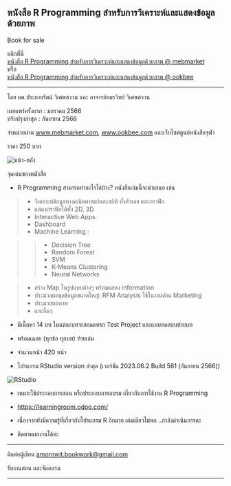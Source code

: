 ## หนังสือ R Programming สำหรับการวิเคราะห์และแสดงข้อมูลด้วยภาพ 
Book for sale
    
   
คลิกที่นี่   
[หนังสือ R Programming สำหรับการวิเคราะห์และแสดงข้อมูลด้วยภาพ @ mebmarket](https://www.mebmarket.com/ebook-224452-R-Programming-สำหรับการวิเคราะห์และแสดงข้อมูลด้วยภาพ)    
หรือ   
[หนังสือ R Programming สำหรับการวิเคราะห์และแสดงข้อมูลด้วยภาพ @ ookbee](https://www.ookbee.com/shop/book/88106122-5149-4386-9239-1d06768d1a34/r-programming-สำหรับการวิเคราะห์และแสดงข้อมูลด้วยภาพ)      

***   

โดย ผศ.ประกายรัตน์ วิเศษสงวน และ อาจารย์อมรวิทย์ วิเศษสงวน

เผยแพร่ครั้งแรก : มกราคม 2566   
ปรับปรุงล่าสุด : กันยายน 2566

จำหน่ายผ่าน www.mebmarket.com, www.ookbee.com และเว็บไซต์ศูนย์หนังสือจุฬา

ราคา 250 บาท  

![หน้า-หลัง](https://github.com/prakayrat/RProgrammingForDataAnalysisAndVisualization/assets/51775195/9275cd5e-30d1-47df-9527-2b62356fb6c1)

จุดเด่นของหนังสือ 
  
* R Programming สามารถทำอะไรได้บ้าง?  หนังสือเล่มนี้จะนำเสนอ เช่น  
> - วิเคราะห์ข้อมูลทางคณิตศาสตร์และสถิติ ทั้งตัวเลข และกราฟิก   
> - แสดงกราฟิกได้ทั้ง 2D, 3D
> - Interactive Web Apps  
> - Dashboard  
> - Machine Learning :

> >  - Decision Tree
> >  - Random Forest
> >  - SVM
> >  - K-Means Clustering
> >  - Neural Networks  

> - สร้าง Map ในรูปแบบต่างๆ พร้อมแสดง information  
> - ประมวลผลชุดข้อมูลขนาดใหญ่: RFM Analysis ใช้ในงานด้าน Marketing  
> - ประมวลผลภาพ
> - และอื่นๆ  

* มีเนื้อหา 14 บท ในแต่ละบทจะสอดแทรก Test Project และแบบทดสอบท้ายบท  
* พร้อมเฉลย (ทุกข้อ ทุกบท) ท้ายเล่ม  
* จำนวนหน้า 420 หน้า

* โปรแกรม RStudio version ล่าสุด (เวอร์ชัน 2023.06.2 Build 561 (กันยายน 2566))   

![RStudio](https://github.com/prakayrat/Book/assets/51775195/99b418b1-4c0d-45b0-b51f-6dba4f968e12)

* เหมาะใช้ประกอบการสอน หรือประกอบการอบรม เกี่ยวกับการใช้งาน R Programming 
    
* https://learningroom.odoo.com/  

* เนื่องจากยังมีความรู้ที่เกี่ยวกับโปรแกรม R อีกมาก เล่มเดียวไม่พอ ..กำลังดำเนินการคะ
* ติดตามผลงานได้คะ

***

  
ติดต่อผู้เขียน
amornwit.bookwork@gmail.com

รับงานสอน และจัดอบรม



***
